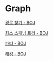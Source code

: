 # Graph

[경로 찾기 - BOJ](./경로찾기.md)

[최소 스패닝 트리 - BOJ](./최소스패닝트리.md)

[파티 - BOJ](./파티.md)

[해킹 - BOJ](./해킹.md)
